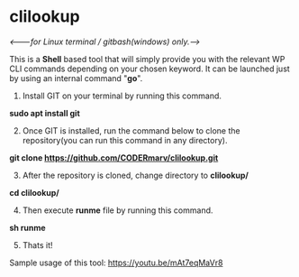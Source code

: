 # clilookup

<i><---for Linux terminal / gitbash(windows) only.--></i>

This is a <b>Shell</b> based tool that will simply provide you with the relevant WP CLI commands depending on your chosen keyword. It can be launched just by using an internal command "<b>go</b>".

1. Install GIT on your terminal by running this command.

<b>sudo apt install git</b>

2. Once GIT is installed, run the command below to clone the repository(you can run this command in any directory).

<b>git clone https://github.com/CODERmarv/clilookup.git</b>

3. After the repository is cloned, change directory to <b>clilookup/</b>

<b>cd clilookup/</b>

4. Then execute <b>runme</b> file by running this command.

<b>sh runme</b>

5. Thats it!


Sample usage of this tool: https://youtu.be/mAt7eqMaVr8


